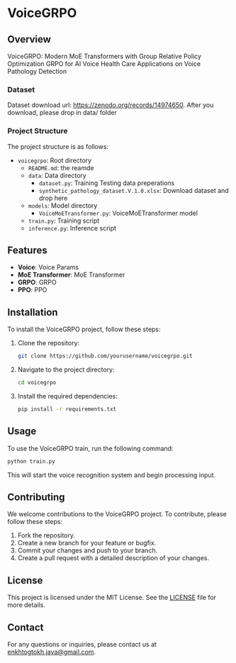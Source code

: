 # VoiceGRPO

## Overview
VoiceGRPO: Modern MoE Transformers with Group Relative Policy Optimization GRPO for AI Voice Health Care Applications on Voice Pathology Detection

### Dataset
Dataset download url: https://zenodo.org/records/14974650.
After you download, please drop in data/ folder

### Project Structure
The project structure is as follows:

- `voicegrpo`: Root directory
	- `README.md`: the reamde
	- `data`: Data directory
		- `dataset.py`: Training Testing data preperations
		- `synthetic_pathology_dataset.V.1.0.xlsx`: Download dataset and drop here
	- `models`: Model directory
		- `VoiceMoETransformer.py`: VoiceMoETransformer model	 
	- `train.py`: Training script
	- `inference.py`: Inference script

## Features
- **Voice**: Voice Params
- **MoE Transformer**: MoE Transformer
- **GRPO**: GRPO
- **PPO**: PPO

## Installation
To install the VoiceGRPO project, follow these steps:

1. Clone the repository:
    ```bash
    git clone https://github.com/yourusername/voicegrpo.git
    ```
2. Navigate to the project directory:
    ```bash
    cd voicegrpo
    ```
3. Install the required dependencies:
    ```bash
    pip install -r requirements.txt
    ```

## Usage
To use the VoiceGRPO train, run the following command:
```bash
python train.py
```
This will start the voice recognition system and begin processing input.

## Contributing
We welcome contributions to the VoiceGRPO project. To contribute, please follow these steps:

1. Fork the repository.
2. Create a new branch for your feature or bugfix.
3. Commit your changes and push to your branch.
4. Create a pull request with a detailed description of your changes.

## License
This project is licensed under the MIT License. See the [LICENSE](LICENSE) file for more details.

## Contact
For any questions or inquiries, please contact us at [enkhtogtokh.java@gmail.com](mailto:enkhtogtokh.java@gmail.com).
